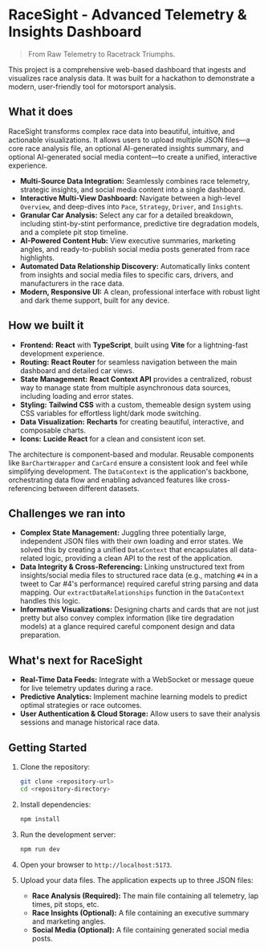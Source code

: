 # RaceSight - Advanced Telemetry & Insights Dashboard

> From Raw Telemetry to Racetrack Triumphs.

This project is a comprehensive web-based dashboard that ingests and visualizes race analysis data. It was built for a hackathon to demonstrate a modern, user-friendly tool for motorsport analysis.

## What it does

RaceSight transforms complex race data into beautiful, intuitive, and actionable visualizations. It allows users to upload multiple JSON files—a core race analysis file, an optional AI-generated insights summary, and optional AI-generated social media content—to create a unified, interactive experience.

-   **Multi-Source Data Integration:** Seamlessly combines race telemetry, strategic insights, and social media content into a single dashboard.
-   **Interactive Multi-View Dashboard:** Navigate between a high-level `Overview`, and deep-dives into `Pace`, `Strategy`, `Driver`, and `Insights`.
-   **Granular Car Analysis:** Select any car for a detailed breakdown, including stint-by-stint performance, predictive tire degradation models, and a complete pit stop timeline.
-   **AI-Powered Content Hub:** View executive summaries, marketing angles, and ready-to-publish social media posts generated from race highlights.
-   **Automated Data Relationship Discovery:** Automatically links content from insights and social media files to specific cars, drivers, and manufacturers in the race data.
-   **Modern, Responsive UI:** A clean, professional interface with robust light and dark theme support, built for any device.

## How we built it

-   **Frontend:** **React** with **TypeScript**, built using **Vite** for a lightning-fast development experience.
-   **Routing:** **React Router** for seamless navigation between the main dashboard and detailed car views.
-   **State Management:** **React Context API** provides a centralized, robust way to manage state from multiple asynchronous data sources, including loading and error states.
-   **Styling:** **Tailwind CSS** with a custom, themeable design system using CSS variables for effortless light/dark mode switching.
-   **Data Visualization:** **Recharts** for creating beautiful, interactive, and composable charts.
-   **Icons:** **Lucide React** for a clean and consistent icon set.

The architecture is component-based and modular. Reusable components like `BarChartWrapper` and `CarCard` ensure a consistent look and feel while simplifying development. The `DataContext` is the application's backbone, orchestrating data flow and enabling advanced features like cross-referencing between different datasets.

## Challenges we ran into

-   **Complex State Management:** Juggling three potentially large, independent JSON files with their own loading and error states. We solved this by creating a unified `DataContext` that encapsulates all data-related logic, providing a clean API to the rest of the application.
-   **Data Integrity & Cross-Referencing:** Linking unstructured text from insights/social media files to structured race data (e.g., matching `#4` in a tweet to Car #4's performance) required careful string parsing and data mapping. Our `extractDataRelationships` function in the `DataContext` handles this logic.
-   **Informative Visualizations:** Designing charts and cards that are not just pretty but also convey complex information (like tire degradation models) at a glance required careful component design and data preparation.

## What's next for RaceSight

-   **Real-Time Data Feeds:** Integrate with a WebSocket or message queue for live telemetry updates during a race.
-   **Predictive Analytics:** Implement machine learning models to predict optimal strategies or race outcomes.
-   **User Authentication & Cloud Storage:** Allow users to save their analysis sessions and manage historical race data.

## Getting Started

1.  Clone the repository:
    ```bash
    git clone <repository-url>
    cd <repository-directory>
    ```

2.  Install dependencies:
    ```bash
    npm install
    ```

3.  Run the development server:
    ```bash
    npm run dev
    ```

4.  Open your browser to `http://localhost:5173`.

5.  Upload your data files. The application expects up to three JSON files:
    -   **Race Analysis (Required):** The main file containing all telemetry, lap times, pit stops, etc.
    -   **Race Insights (Optional):** A file containing an executive summary and marketing angles.
    -   **Social Media (Optional):** A file containing generated social media posts.